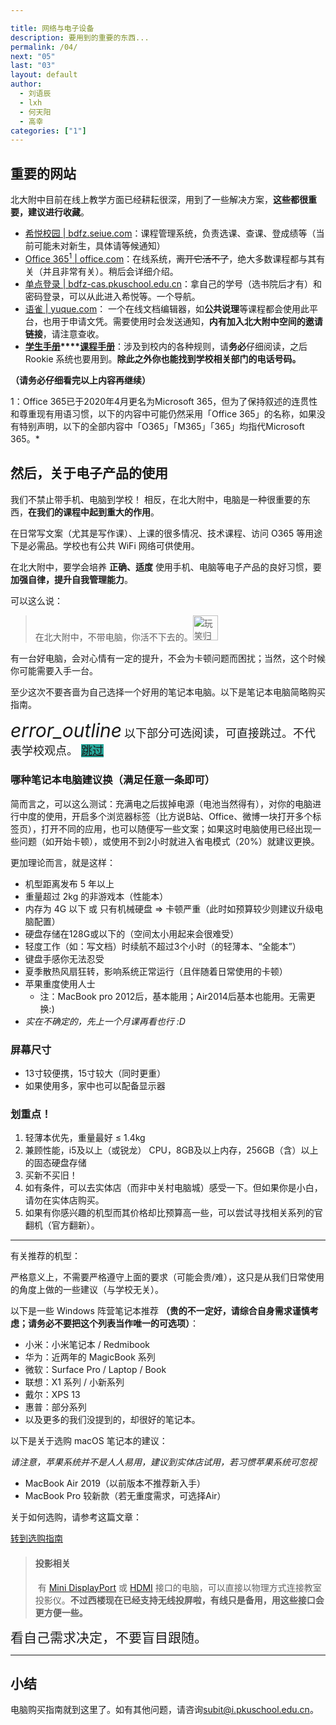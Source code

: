 ```yaml
---

title: 网络与电子设备
description: 要用到的重要的东西...
permalink: /04/
next: "05"
last: "03"
layout: default
author:
  - 刘语辰
  - lxh
  - 何天阳
  - 高幸
categories: ["1"]
---
```

<script>
  document.addEventListener('DOMContentLoaded', function() {
    var elems = document.querySelectorAll('.materialboxed');
    var instances = M.Materialbox.init(elems);

    if (typeof(Storage) !== "undefined")
    {
      localStorage.setItem("step", "/04/");
    }
  });
</script>

## 重要的网站

北大附中目前在线上教学方面已经耕耘很深，用到了一些解决方案，**这些都很重要，建议进行收藏**。

- [希悦校园 \| bdfz.seiue.com](https://bdfz.seiue.com)：课程管理系统，负责选课、查课、登成绩等（当前可能未对新生，具体请等候通知）
- [Office 365<sup>1</sup> \| office.com](https://office.com)：在线系统，~~离开它活不了~~，绝大多数课程都与其有关（并且非常有关）。稍后会详细介绍。
- [单点登录 \| bdfz-cas.pkuschool.edu.cn](http://bdfz-cas.pkuschool.edu.cn)：拿自己的学号（选书院后才有）和密码登录，可以从此进入希悦等。一个导航。
- [语雀 \| yuque.com](https://www.yuque.com)： 一个在线文档编辑器，如**公共说理**等课程都会使用此平台，也用于申请文凭。需要使用时会发送通知，**内有加入北大附中空间的邀请链接**，请注意查收。
- **[学生手册](http://handbook.pkuschool.edu.cn/index.html)****[课程手册](https://pkuschool.yuque.com/books/share/0189695d-997f-4176-ba0b-503a6d986796#)**：涉及到校内的各种规则，请**务必**仔细阅读，之后 Rookie 系统也要用到。**除此之外你也能找到学校相关部门的电话号码。**

**（请务必仔细看完以上内容再继续）**

1：Office 365已于2020年4月更名为Microsoft 365，但为了保持叙述的连贯性和尊重现有用语习惯，以下的内容中可能仍然采用「Office 365」的名称，如果没有特别声明，以下的全部内容中「O365」「M365」「365」均指代Microsoft 365。*

## 然后，关于电子产品的使用

我们不禁止带手机、电脑到学校！
相反，在北大附中，电脑是一种很重要的东西，**在我们的课程中起到重大的作用**。

在日常写文案（尤其是写作课）、上课的很多情况、技术课程、访问 O365 等用途下是必需品。学校也有公共 WiFi 网络可供使用。

在北大附中，要学会培养 **正确、适度** 使用手机、电脑等电子产品的良好习惯，要**加强自律，提升自我管理能力**。


可以这么说：

> 在北大附中，不带电脑，你活不下去的。<img src="https://s2.ax1x.com/2019/07/28/eQVA58.jpg" width="40" title="玩笑归玩笑，生存倒是没问题的。但是会遇到各种坑。">

有一台好电脑，会对心情有一定的提升，不会为卡顿问题而困扰；当然，这个时候你可能需要入手一台。

至少这次不要吝啬为自己选择一个好用的笔记本电脑。以下是笔记本电脑简略购买指南。

<div class="card-panel flex-center accent-text">
    <i style="font-size: 30px;" class="material-icons">error_outline</i>
    <span style="font-size: 18px;">以下部分可选阅读，可直接跳过。不代表学校观点。     <a href="https://pkuschool.github.io/intro/05/" normal class="pill-btn z-depth-1 white-text" style="background-color:#26a69a;" title="吐槽：右上角也有下一页按钮可以用，当然点我也行">跳过</a></span>
</div>

<!-- *（当然，要学会自控哦！* -->

### 哪种笔记本电脑建议换（满足任意一条即可）

简而言之，可以这么测试：充满电之后拔掉电源（电池当然得有），对你的电脑进行中度的使用，开启多个浏览器标签（比方说B站、Office、微博一块打开多个标签页），打开不同的应用，也可以随便写一些文案；如果这时电脑使用已经出现一些问题（如开始卡顿），或使用不到2小时就进入省电模式（20%）就建议更换。

更加理论而言，就是这样：

- 机型距离发布 5 年以上
- 重量超过 2kg 的非游戏本（性能本）
- 内存为 4G 以下 或 只有机械硬盘 => 卡顿严重（此时如预算较少则建议升级电脑配置）
- 硬盘存储在128G或以下的（空间太小用起来会很难受）
- 轻度工作（如：写文档）时续航不超过3个小时（的轻薄本、“全能本”）
- 键盘手感你无法忍受
- 夏季散热风扇狂转，影响系统正常运行（且伴随着日常使用的卡顿）
- 苹果重度使用人士
  - 注：MacBook pro 2012后，基本能用；Air2014后基本也能用。无需更换:)
- *实在不确定的，先上一个月课再看也行 :D*

### 屏幕尺寸

- 13寸较便携，15寸较大（同时更重）
- 如果使用多，家中也可以配备显示器

### 划重点！

1. 轻薄本优先，重量最好 ≤ 1.4kg
2. 兼顾性能，i5及以上（或锐龙） CPU，8GB及以上内存，256GB（含）以上的固态硬盘存储
3. 买新不买旧！
4. 如有条件，可以去实体店（而非中关村电脑城）感受一下。但如果你是小白，请勿在实体店购买。
5. 如果有你感兴趣的机型而其价格却比预算高一些，可以尝试寻找相关系列的官翻机（官方翻新）。

-------

有关推荐的机型：

严格意义上，不需要严格遵守上面的要求（可能会贵/难），这只是从我们日常使用的角度上做的一些建议（与学校无关）。

以下是一些 Windows 阵营笔记本推荐 **（贵的不一定好，请综合自身需求谨慎考虑；请务必不要把这个列表当作唯一的可选项）**：

- 小米：小米笔记本 / Redmibook
- 华为：近两年的 MagicBook 系列
- 微软：Surface Pro / Laptop / Book
- 联想：X1 系列 / 小新系列
- 戴尔：XPS 13
- 惠普：部分系列
- 以及更多的我们没提到的，却很好的笔记本。

以下是关于选购 macOS 笔记本的建议：

*请注意，苹果系统并不是人人易用，建议到实体店试用，若习惯苹果系统可忽视*

- MacBook Air 2019（以前版本不推荐新入手）
- MacBook Pro 较新款（若无重度需求，可选择Air）

关于如何选购，请参考这篇文章：

<a href="https://zhuanlan.zhihu.com/p/102224874" normal class=" pill-btn blue darken-1 z-depth-1 white-text" target="_zhihu">转到选购指南</a>

>#### **投影相关**
>&nbsp;有 [Mini DisplayPort](https://baike.baidu.com/item/mini%20displayport/9751237) 或 [HDMI](https://baike.baidu.com/item/HDMI) 接口的电脑，可以直接以物理方式连接教室投影仪。**不过西楼现在已经支持无线投屏啦，有线只是备用，用这些接口会更方便一些。**

<span style="font-size:1.5em;">看自己需求决定，不要盲目跟随。<span>

---

## 小结

电脑购买指南就到这里了。如有其他问题，请咨询<subit@i.pkuschool.edu.cn>。
